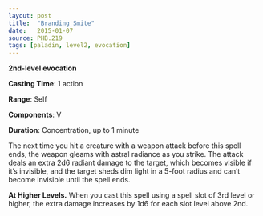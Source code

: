```yaml
---
layout: post
title:  "Branding Smite"
date:   2015-01-07
source: PHB.219
tags: [paladin, level2, evocation]
---
```


**2nd-level evocation**

**Casting Time**: 1 action

**Range**: Self

**Components**: V

**Duration**: Concentration, up to 1 minute

The next time you hit a creature with a weapon attack before this spell ends, the weapon gleams with astral radiance as you strike. The attack deals an extra 2d6 radiant damage to the target, which becomes visible if it’s invisible, and the target sheds dim light in a 5-foot radius and can’t become invisible until the spell ends.

**At Higher Levels.** When you cast this spell using a spell slot of 3rd level or higher, the extra damage increases by 1d6 for each slot level above 2nd.
